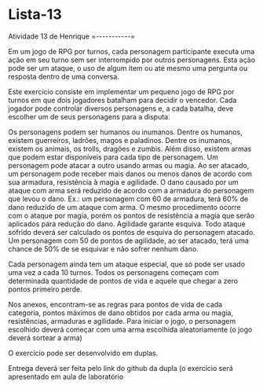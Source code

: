 # Lista-13
Atividade 13 de Henrique
=-----------=

  Em um jogo de RPG por turnos, cada personagem participante executa uma ação em seu turno 
sem ser interrompido por outros personagens. Esta ação pode ser um ataque, o uso de algum 
item ou até mesmo uma pergunta ou resposta dentro de uma conversa. 

  Este exercício consiste em implementar um pequeno jogo de RPG por turnos em que dois 
jogadores batalham para decidir o vencedor. Cada jogador pode controlar diversos 
personagens e, a cada batalha, deve escolher um de seus personagens para a disputa. 

  Os personagens podem ser humanos ou inumanos. Dentre os humanos, existem guerreiros, 
ladrões, magos e paladinos. Dentre os inumanos, existem os animais, os trolls, dragões e 
zumbis.
  Além disso, existem armas que podem estar disponíveis para cada tipo de personagem. Um 
personagem pode atacar a outro usando armas ou magia. Ao ser atacado, um personagem 
pode receber mais danos ou menos danos de acordo com sua armadura, resistência à magia e 
agilidade. 
  O dano causado por um ataque com arma será reduzido de acordo com a armadura do 
personagem que levou o dano. Ex.: um personagem com 60 de armadura, terá 60% de dano 
reduzido de um ataque com arma. O mesmo procedimento ocorre com o ataque por magia, 
porém os pontos de resistência a magia que serão aplicados para redução do dano. 
Agilidade garante esquiva. Todo ataque sofrido deverá ser calculado os pontos de esquiva do 
personagem atacado. Um personagem com 50 de pontos de agilidade, ao ser atacado, terá 
uma chance de 50% de se esquivar e não sofrer nenhum dano.

  Cada personagem ainda tem um ataque especial, que só pode ser usado uma vez a cada 10 
turnos. Todos os personagens começam com determinada quantidade de pontos de vida e 
aquele que chegar a zero pontos primeiro perde.

  Nos anexos, encontram-se as regras para pontos de vida de cada categoria, pontos máximos 
de dano obtidos por cada arma ou magia, resistências, armaduras e agilidade. 
Para iniciar o jogo, o personagem escolhido deverá começar com uma arma escolhida 
aleatoriamente (o jogo deverá sortear a arma)

O exercício pode ser desenvolvido em duplas.

Entrega deverá ser feita pelo link do github da dupla (o exercício será apresentado em aula de 
laboratório

